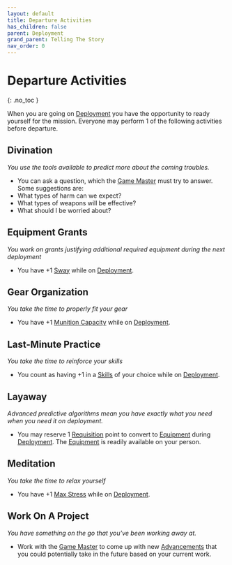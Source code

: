 ```yaml
---
layout: default
title: Departure Activities
has_children: false
parent: Deployment
grand_parent: Telling The Story
nav_order: 0
---
```


# Departure Activities

{: .no_toc }

When you are going on [Deployment](Game/Deployment) you have the opportunity to ready yourself for the mission. Everyone may perform 1 of the following activities before departure.

## Divination

_You use the tools available to predict more about the coming troubles._

- You can ask a question, which the [Game Master](Game/Core/Terminology#Game%20Master) must try to answer. Some suggestions are:
- What types of harm can we expect?
- What types of weapons will be effective?
- What should I be worried about?

## Equipment Grants

_You work on grants justifying additional required equipment during the next deployment_

- You have +1 [Sway](Game/Blocks/Sway) while on [Deployment](Game/Deployment).

## Gear Organization

_You take the time to properly fit your gear_

- You have +1 [Munition Capacity](Game/Blocks/Munition-Capacity) while on [Deployment](Game/Deployment).

## Last-Minute Practice

_You take the time to reinforce your skills_

- You count as having +1 in a [Skills](Game/Core/Skills) of your choice while on [Deployment](Game/Deployment).

## Layaway

_Advanced predictive algorithms mean you have exactly what you need when you need it on deployment._

- You may reserve 1 [Requisition](Game/Deployment#Requisition) point to convert to [Equipment](Game/Core/Equipment) during [Deployment](Game/Deployment). The [Equipment](Game/Core/Equipment) is readily available on your person.

## Meditation

_You take the time to relax yourself_

- You have +1 [Max Stress](Game/Blocks/Stress) while on [Deployment](Game/Deployment).

## Work On A Project

_You have something on the go that you've been working away at._

- Work with the [Game Master](Game/Core/Terminology#Game%20Master) to come up with new [Advancements](Game/Progress#Advancements) that you could potentially take in the future based on your current work.

